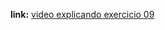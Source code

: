 **link:** [video explicando exercicio 09](https://drive.google.com/file/d/1x4SAps_EHzcQcP2vzV-ba2LYqj4gd6jH/view?usp=sharing)